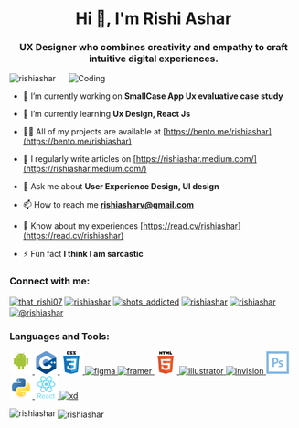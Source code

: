 <h1 align="center">Hi 👋, I'm Rishi Ashar</h1>
<h3 align="center">UX Designer who combines creativity and empathy to craft intuitive digital experiences.</h3>
<img align="right" alt="Coding" width="400" src="https://miro.medium.com/v2/resize:fit:720/1*9BrpVqQkpXGPP4fLcrk5Dw.gif">

<p align="left"> <img src="https://komarev.com/ghpvc/?username=rishiashar&label=Profile%20views&color=0e75b6&style=flat" alt="rishiashar" /> </p>

- 🔭 I’m currently working on **SmallCase App Ux evaluative case study**

- 🌱 I’m currently learning **Ux Design, React Js**

- 👨‍💻 All of my projects are available at [https://bento.me/rishiashar](https://bento.me/rishiashar)

- 📝 I regularly write articles on [https://rishiashar.medium.com/](https://rishiashar.medium.com/)

- 💬 Ask me about **User Experience Design, UI design**

- 📫 How to reach me **rishiasharv@gmail.com**

- 📄 Know about my experiences [https://read.cv/rishiashar](https://read.cv/rishiashar)

- ⚡ Fun fact **I think I am sarcastic**

<h3 align="left">Connect with me:</h3>
<p align="left">
<a href="https://twitter.com/that_rishi07" target="blank"><img align="center" src="https://raw.githubusercontent.com/rahuldkjain/github-profile-readme-generator/master/src/images/icons/Social/twitter.svg" alt="that_rishi07" height="30" width="40" /></a>
<a href="https://linkedin.com/in/rishiashar" target="blank"><img align="center" src="https://raw.githubusercontent.com/rahuldkjain/github-profile-readme-generator/master/src/images/icons/Social/linked-in-alt.svg" alt="rishiashar" height="30" width="40" /></a>
<a href="https://instagram.com/shots_addicted" target="blank"><img align="center" src="https://raw.githubusercontent.com/rahuldkjain/github-profile-readme-generator/master/src/images/icons/Social/instagram.svg" alt="shots_addicted" height="30" width="40" /></a>
<a href="https://dribbble.com/rishiashar" target="blank"><img align="center" src="https://raw.githubusercontent.com/rahuldkjain/github-profile-readme-generator/master/src/images/icons/Social/dribbble.svg" alt="rishiashar" height="30" width="40" /></a>
<a href="https://www.behance.net/rishiashar" target="blank"><img align="center" src="https://raw.githubusercontent.com/rahuldkjain/github-profile-readme-generator/master/src/images/icons/Social/behance.svg" alt="rishiashar" height="30" width="40" /></a>
<a href="https://medium.com/@rishiashar" target="blank"><img align="center" src="https://raw.githubusercontent.com/rahuldkjain/github-profile-readme-generator/master/src/images/icons/Social/medium.svg" alt="@rishiashar" height="30" width="40" /></a>
</p>

<h3 align="left">Languages and Tools:</h3>
<p align="left"> <a href="https://developer.android.com" target="_blank" rel="noreferrer"> <img src="https://raw.githubusercontent.com/devicons/devicon/master/icons/android/android-original-wordmark.svg" alt="android" width="40" height="40"/> </a> <a href="https://www.w3schools.com/cpp/" target="_blank" rel="noreferrer"> <img src="https://raw.githubusercontent.com/devicons/devicon/master/icons/cplusplus/cplusplus-original.svg" alt="cplusplus" width="40" height="40"/> </a> <a href="https://www.w3schools.com/css/" target="_blank" rel="noreferrer"> <img src="https://raw.githubusercontent.com/devicons/devicon/master/icons/css3/css3-original-wordmark.svg" alt="css3" width="40" height="40"/> </a> <a href="https://www.figma.com/" target="_blank" rel="noreferrer"> <img src="https://www.vectorlogo.zone/logos/figma/figma-icon.svg" alt="figma" width="40" height="40"/> </a> <a href="https://www.framer.com/" target="_blank" rel="noreferrer"> <img src="https://www.vectorlogo.zone/logos/framer/framer-icon.svg" alt="framer" width="40" height="40"/> </a> <a href="https://www.w3.org/html/" target="_blank" rel="noreferrer"> <img src="https://raw.githubusercontent.com/devicons/devicon/master/icons/html5/html5-original-wordmark.svg" alt="html5" width="40" height="40"/> </a> <a href="https://www.adobe.com/in/products/illustrator.html" target="_blank" rel="noreferrer"> <img src="https://www.vectorlogo.zone/logos/adobe_illustrator/adobe_illustrator-icon.svg" alt="illustrator" width="40" height="40"/> </a> <a href="https://www.invisionapp.com/" target="_blank" rel="noreferrer"> <img src="https://www.vectorlogo.zone/logos/invisionapp/invisionapp-icon.svg" alt="invision" width="40" height="40"/> </a> <a href="https://www.photoshop.com/en" target="_blank" rel="noreferrer"> <img src="https://raw.githubusercontent.com/devicons/devicon/master/icons/photoshop/photoshop-line.svg" alt="photoshop" width="40" height="40"/> </a> <a href="https://www.python.org" target="_blank" rel="noreferrer"> <img src="https://raw.githubusercontent.com/devicons/devicon/master/icons/python/python-original.svg" alt="python" width="40" height="40"/> </a> <a href="https://reactjs.org/" target="_blank" rel="noreferrer"> <img src="https://raw.githubusercontent.com/devicons/devicon/master/icons/react/react-original-wordmark.svg" alt="react" width="40" height="40"/> </a> <a href="https://www.adobe.com/products/xd.html" target="_blank" rel="noreferrer"> <img src="https://cdn.worldvectorlogo.com/logos/adobe-xd.svg" alt="xd" width="40" height="40"/> </a> </p>

<p><img align="left" src="https://github-readme-stats.vercel.app/api/top-langs?username=rishiashar&show_icons=true&locale=en&layout=compact" alt="rishiashar" /></p>

<p>&nbsp;<img align="center" src="https://github-readme-stats.vercel.app/api?username=rishiashar&show_icons=true&locale=en" alt="rishiashar" /></p>
